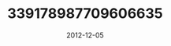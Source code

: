 ---
title: "339178987709606635"
image: "2012-12-05 07.35.07 339178987709606635_46248401"
date: "2012-12-05"
type: "photo"
---
